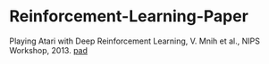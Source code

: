 # Reinforcement-Learning-Paper
Playing Atari with Deep Reinforcement Learning, V. Mnih et al., NIPS Workshop, 2013. [pad](https://www.cs.toronto.edu/~vmnih/docs/dqn.pdf)
